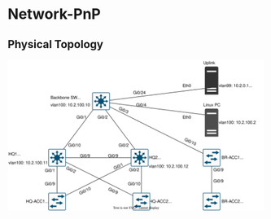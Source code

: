 # Network-PnP

## Physical Topology 
![](https://github.com/The-Cave-Tech/Network-PnP/blob/main/PhysicalTopography.drawio.svg)
